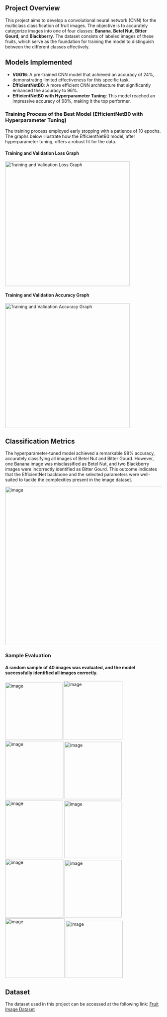 ## Project Overview
This project aims to develop a convolutional neural network (CNN) for the multiclass classification of fruit images. The objective is to accurately categorize images into one of four classes: **Banana**, **Betel Nut**, **Bitter Gourd**, and **Blackberry**. The dataset consists of labeled images of these fruits, which serve as the foundation for training the model to distinguish between the different classes effectively.

## Models Implemented
- **VGG16**: A pre-trained CNN model that achieved an accuracy of 24%, demonstrating limited effectiveness for this specific task.
- **EfficientNetB0**: A more efficient CNN architecture that significantly enhanced the accuracy to 96%.
- **EfficientNetB0 with Hyperparameter Tuning**: This model reached an impressive accuracy of 98%, making it the top performer.

### Training Process of the Best Model (EfficientNetB0 with Hyperparameter Tuning)
The training process employed early stopping with a patience of 10 epochs. The graphs below illustrate how the EfficientNetB0 model, after hyperparameter tuning, offers a robust fit for the data.

#### Training and Validation Loss Graph
<img src="https://github.com/user-attachments/assets/e6e29928-4ade-47fd-9927-092bf21042ae" alt="Training and Validation Loss Graph" width="400">

#### Training and Validation Accuracy Graph
<img src="https://github.com/user-attachments/assets/6bb90411-0976-4f28-b700-0511db32ecc6" alt="Training and Validation Accuracy Graph" width="400">

## Classification Metrics
The hyperparameter-tuned model achieved a remarkable 98% accuracy, accurately classifying all images of Betel Nut and Bitter Gourd. However, one Banana image was misclassified as Betel Nut, and two Blackberry images were incorrectly identified as Bitter Gourd. This outcome indicates that the EfficientNet backbone and the selected parameters were well-suited to tackle the complexities present in the image dataset.

<img width="508" alt="image" src="https://github.com/user-attachments/assets/5457d84c-d067-4ac3-9ca9-58f26369dc54">

### Sample Evaluation
#### A random sample of 40 images was evaluated, and the model successfully identified all images correctly.
<img width="184" alt="image" src="https://github.com/user-attachments/assets/25107754-0533-4eab-a16f-182e1b84c63e">
<img width="189" alt="image" src="https://github.com/user-attachments/assets/9ff2e059-cee5-4bcc-8a06-fe7b82a78e08">
<img width="187" alt="image" src="https://github.com/user-attachments/assets/8edbb721-50ee-4a98-8191-87fbd4e466a9">
<img width="184" alt="image" src="https://github.com/user-attachments/assets/6e2573f6-6f9a-45fd-b819-ff4fa342a31f">
<img width="186" alt="image" src="https://github.com/user-attachments/assets/e8abe0f7-6a85-4f54-bc06-e44f2ea54d99">
<img width="184" alt="image" src="https://github.com/user-attachments/assets/ea0b97dd-b050-4b19-9324-ddd2a9576813">
<img width="187" alt="image" src="https://github.com/user-attachments/assets/1b382936-b2ea-4ff5-bcd0-59bcf3bcc863">
<img width="184" alt="image" src="https://github.com/user-attachments/assets/8e119b87-1551-4078-a5f6-ed0f44376557">
<img width="191" alt="image" src="https://github.com/user-attachments/assets/1ecf8341-bcc5-434f-a452-4f9a48edef5e">
<img width="183" alt="image" src="https://github.com/user-attachments/assets/792fc037-4df2-4b47-aaef-37b8e43f2ed8">


## Dataset
The dataset used in this project can be accessed at the following link: [Fruit Image Dataset](https://drive.google.com/drive/folders/1j_XbnWYvs4iwlShM7EpkJljhsVjjA82v?usp=sharing)
